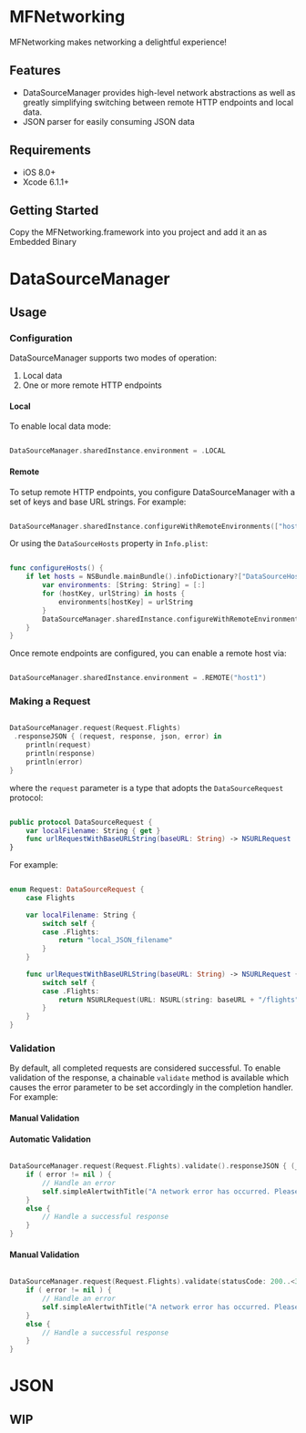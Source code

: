 # MFNetworking

MFNetworking makes networking a delightful experience!

## Features

* DataSourceManager provides high-level network abstractions as well as greatly simplifying switching between remote HTTP endpoints and local data. 
* JSON parser for easily consuming JSON data

## Requirements

- iOS 8.0+
- Xcode 6.1.1+

## Getting Started

Copy the MFNetworking.framework into you project and add it an as Embedded Binary

# DataSourceManager 

## Usage

### Configuration

DataSourceManager supports two modes of operation:

1. Local data
2. One or more remote HTTP endpoints

#### Local 

To enable local data mode:

```swift

DataSourceManager.sharedInstance.environment = .LOCAL

```

#### Remote

To setup remote HTTP endpoints, you configure DataSourceManager with a set of keys and base URL strings.  For example:

```swift

DataSourceManager.sharedInstance.configureWithRemoteEnvironments(["host1": "http://httpbin.org/ip", "host2": "http://example.org"])

```

Or using the `DataSourceHosts` property in `Info.plist`:

```swift

func configureHosts() {
    if let hosts = NSBundle.mainBundle().infoDictionary?["DataSourceHosts"] as? [String: String] {
        var environments: [String: String] = [:]
        for (hostKey, urlString) in hosts {
            environments[hostKey] = urlString
        }
        DataSourceManager.sharedInstance.configureWithRemoteEnvironments(environments)
    }
}

```

Once remote endpoints are configured, you can enable a remote host via:

```swift

DataSourceManager.sharedInstance.environment = .REMOTE("host1")

```

### Making a Request

```swift

DataSourceManager.request(Request.Flights)
 .responseJSON { (request, response, json, error) in
    println(request)
    println(response)
    println(error)
}

```

where the `request` parameter is a type that adopts the `DataSourceRequest` protocol:

```swift

public protocol DataSourceRequest {
    var localFilename: String { get }
    func urlRequestWithBaseURLString(baseURL: String) -> NSURLRequest
}

```

For example:

```swift

enum Request: DataSourceRequest {
    case Flights
    
    var localFilename: String {
        switch self {
        case .Flights:
            return "local_JSON_filename"
        }
    }
    
    func urlRequestWithBaseURLString(baseURL: String) -> NSURLRequest {
        switch self {
        case .Flights:
            return NSURLRequest(URL: NSURL(string: baseURL + "/flights")!)
        }
    }
}

```

### Validation 

By default, all completed requests are considered successful.  To enable validation of the response, a chainable `validate` method is available which causes the error parameter to be set accordingly in the completion handler.  For example:

#### Manual Validation


#### Automatic Validation

```swift

DataSourceManager.request(Request.Flights).validate().responseJSON { (_, _, data, error) -> Void in
    if ( error != nil ) {
        // Handle an error 
        self.simpleAlertwithTitle("A network error has occurred. Please try again.")
    }
    else {
        // Handle a successful response
    }
}

```

#### Manual Validation

```swift

DataSourceManager.request(Request.Flights).validate(statusCode: 200..<300).responseJSON { (_, _, data, error) -> Void in
    if ( error != nil ) {
        // Handle an error 
        self.simpleAlertwithTitle("A network error has occurred. Please try again.")
    }
    else {
        // Handle a successful response
    }
}

```


# JSON

## WIP
